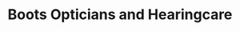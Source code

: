 ---
title: "Boots Opticians and Hearingcare"
url: /helensburgh/boots-opticians-and-hearingcare/
shop: optician
---